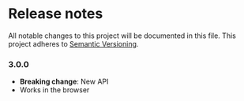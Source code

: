 # Release notes
All notable changes to this project will be documented in this file.
This project adheres to [Semantic Versioning](http://semver.org/).

### 3.0.0

- **Breaking change**: New API
- Works in the browser

